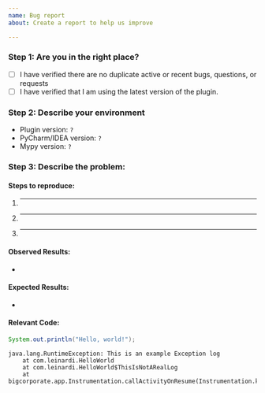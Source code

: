```yaml
---
name: Bug report
about: Create a report to help us improve

---
```


<!--
Any HTML comment will be stripped when the markdown is rendered, so you don't need to delete them.

Put an x inside the [] like this: [x] to mark the checkbox.
-->
### Step 1: Are you in the right place?
- [ ] I have verified there are no duplicate active or recent bugs, questions, or requests
- [ ] I have verified that I am using the latest version of the plugin.

### Step 2: Describe your environment
 - Plugin version: `?`
 - PyCharm/IDEA version: `?`
 - Mypy version: `?`

### Step 3: Describe the problem:
#### Steps to reproduce:

  1. _____
  2. _____
  3. _____

<!-- 
What happened?  This could be a description, log output, etc.
-->
#### Observed Results:

  * 
  
<!-- 
What did you expect to happen?
-->
#### Expected Results:

  * 

#### Relevant Code:
<!--
Please wrap code with correct syntax highlighting.
-->
```java
System.out.println("Hello, world!");
```

<!--
If you are getting an error in the Event Log, paste it here.
Please wrap logs with Gradle syntax highlighting (it makes them look better).
-->
```Gradle
java.lang.RuntimeException: This is an example Exception log
    at com.leinardi.HelloWorld
    at com.leinardi.HelloWorld$ThisIsNotARealLog
    at bigcorporate.app.Instrumentation.callActivityOnResume(Instrumentation.kt)
```

<!--
Adding pictures/screenshots/videos of the expected/actual result is always helpful
-->
